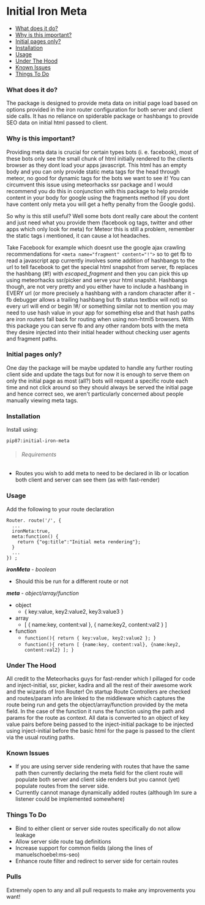# Initial Iron Meta

* [What does it do?](#what-does-it-do?)
* [Why is this important?](#why-is-this-important?)
* [Initial pages only?](#initial-pages-only?)
* [Installation](#installation)
* [Usage](#usage)
* [Under The Hood](#under-the-hood)
* [Known Issues](#known-issues)
* [Things To Do](#things-to-do)

### What does it do?

The package is designed to provide meta data on initial page load based on options provided in the iron router configuration for both server and client side calls. It has no reliance on spiderable package or hashbangs to provide SEO data on initial html passed to client.

### Why is this important?

Providing meta data is crucial for certain types bots (i. e.  facebook), most of these bots only see the small chunk of html initially rendered to the clients browser as they dont load your apps javascript. This html has an empty body and you can only provide static meta tags for the head through meteor, no good for dynamic tags for the bots we want to see it! You can circumvent this issue using meteorhacks ssr package and I would recommend you do this in conjunction with this package to help provide content in your body for google using the fragments method (if you dont have content only meta you will get a hefty penalty from the Google gods).

So why is this still useful? Well some bots dont really care about the content and just need what you provide them (facebook og tags,  twitter and other apps which only look for meta) for Meteor this is still a problem, remember the static tags i mentioned, it can cause a lot headaches.

Take Facebook for example which doesnt use the google ajax crawling recommendations for `<meta name="fragment" content="!">` so to get fb to read a javascript app currently involves some addition of hashbangs to the url to tell facebook to get the special html snapshot from server, fb replaces the hashbang (#!) with _escaped_fragment_ and then you can pick this up using meteorhacks ssr/picker and serve your html snapshit. Hashbangs though, are not very pretty and you either have to include a hashbang in EVERY url (or more precisely a hashbang with a random character after it - fb debugger allows a trailing hashbang but fb status textbox will not)  so every url will end or begin !#/ or something similar not to mention you may need to use hash value in your app for something else and that hash paths are iron routers fall back for routing when using non-html5 browsers. With this package you can serve fb and any other random bots with the meta they desire injected into their initial header without checking user agents and fragment paths.

### Initial pages only?

One day the package will be maybe updated to handle any further routing client side and update the tags but for now it is enough to serve them on only the initial page as most (all?) bots will request a specific route each time and not click around so they should always be served the initial page and hence correct seo, we aren't particularly concerned about people manually viewing meta tags.

### Installation

Install using:
```
pip87:initial-iron-meta
```

> ###### Requirements
* Routes you wish to add meta to need to be declared in lib or location both client and server can see them (as with fast-render)

### Usage

Add the following to your route declaration

```
Router. route('/', {
  ...
  ironMeta:true,
  meta:function() {
    return {"og:title":"Initial meta rendering"};
  }
  ...
}) ;
```

***ironMeta*** - *boolean* 
- Should this be run for a different route or not

***meta*** - *object/array/function*
- object
  - { key:value, key2:value2, key3:value3 }
- array
  - [ { name:key, content:val }, { name:key2, content:val2 } ] 
- function
  - ```function(){ return { key:value, key2:value2 }; }```
  - ```function(){ return [ {name:key, content:val}, {name:key2, content:val2} ]; }```
   
### Under The Hood
All credit to the Meteorhacks guys for fast-render which I pillaged for code and inject-initial, ssr, picker, kadira and all the rest of their awesome work and the wizards of Iron Router!
On startup Route Controllers are checked and routes/param info are linked to the middleware which captures the route being run and gets the object/array/function provided by the meta field. In the case of the function it runs the function using the path and params for the route as context. All data is converted to an object of key value pairs before being passed to the inject-initial package to be injected using inject-initial before the basic html for the page is passed to the client via the usual routing paths.

### Known Issues
- If you are using server side rendering with routes that have the same path then currently declaring the meta field for the client route will populate both server and client side renders but you cannot (yet) populate routes from the server side.
- Currently cannot manage dynamically added routes (although Im sure a listener could be implemented somewhere)

### Things To Do
- Bind to either client or server side routes specifically do not allow leakage
- Allow server side route tag definitions
- Increase support for common fields (along the lines of manuelschoebel:ms-seo)
- Enhance route filter and redirect to server side for certain routes

### Pulls
Extremely open to any and all pull requests to make any improvements you want!

